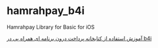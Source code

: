 # hamrahpay_b4i
Hamrahpay Library for Basic for iOS

[آموزش استفاده از کتابخانه پرداخت درون برنامه ای همراه پی در b4i](https://hamrahpay.com/public_upload/modules/files/b4i.pdf)
